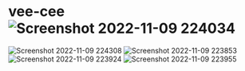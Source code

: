 # vee-cee![Screenshot 2022-11-09 224034](https://user-images.githubusercontent.com/68807470/200896229-5de898ed-3162-4ee0-a38f-746b5aadacb1.jpg)
![Screenshot 2022-11-09 224308](https://user-images.githubusercontent.com/68807470/200896243-fdc912aa-79fc-446d-9d47-26b5fdc10534.jpg)
![Screenshot 2022-11-09 223853](https://user-images.githubusercontent.com/68807470/200896247-36057196-f245-436e-8d20-262ee33bc980.jpg)
![Screenshot 2022-11-09 223924](https://user-images.githubusercontent.com/68807470/200896249-74341367-c18f-4852-b999-663c5c6e635f.jpg)
![Screenshot 2022-11-09 223955](https://user-images.githubusercontent.com/68807470/200896252-93b90725-7fd5-45ce-9a8b-e1fe1ed3a8c4.jpg)
